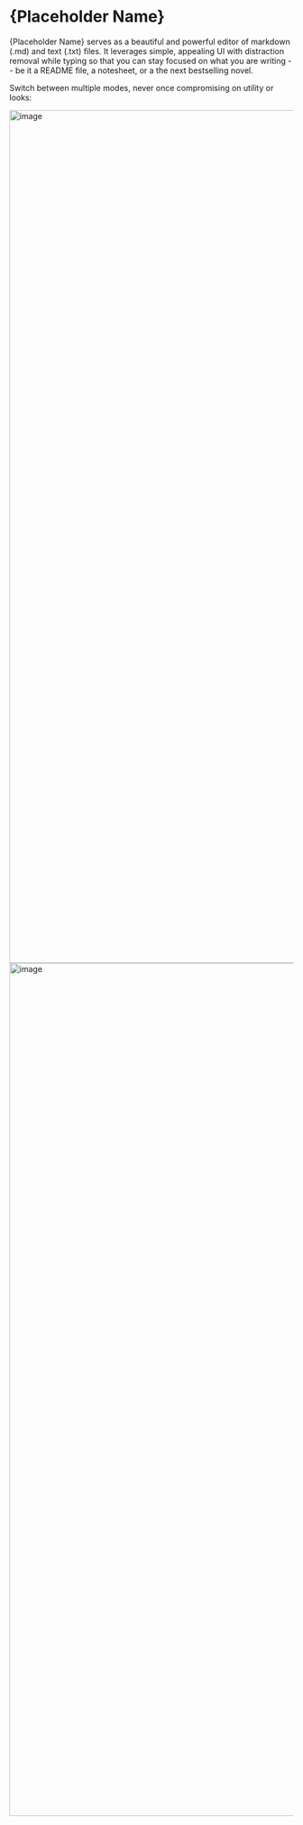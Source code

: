 # {Placeholder Name}

{Placeholder Name} serves as a beautiful and powerful editor of markdown (.md) and text (.txt) files. It leverages simple, appealing UI with distraction removal while typing so that you can stay focused on what you are writing -- be it a README file, a notesheet, or a the next bestselling novel.

Switch between multiple modes, never once compromising on utility or looks:

<img width="1512" alt="image" src="https://github.com/borisnezlobin/editor/assets/146669165/fbd8557a-15df-4451-ab78-9fa8d9740e00">
<img width="1512" alt="image" src="https://github.com/borisnezlobin/editor/assets/146669165/bfd786be-dae9-4757-841a-bbf35d75b009">
